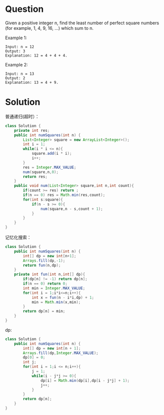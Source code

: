 # Question
Given a positive integer n, find the least number of perfect square numbers (for example, 1, 4, 9, 16, ...) which sum to n.

Example 1:

    Input: n = 12
    Output: 3 
    Explanation: 12 = 4 + 4 + 4.
Example 2:

    Input: n = 13
    Output: 2
    Explanation: 13 = 4 + 9.

# Solution
普通递归(超时）：
```java
class Solution {
    private int res;
    public int numSquares(int n) {
        List<Integer> square = new ArrayList<Integer>();
        int i = 1;
        while(i * i <= n){
            square.add(i * i);
            i++;
        }
        res = Integer.MAX_VALUE;
        num(square,n,0);
        return res;
    }
    public void num(List<Integer> square,int n,int count){
        if(count >= res) return ;
        if(n == 0) res = Math.min(res,count);
        for(int s:square){
            if(n - s >= 0){
                num(square,n - s,count + 1);
            }
        }
    }
}
```
记忆化搜索：
```java
class Solution {
    public int numSquares(int n) {
        int[] dp = new int[n+1];
        Arrays.fill(dp,-1);
        return fun(n,dp);
    }
    private int fun(int n,int[] dp){
        if(dp[n] != -1) return dp[n];
        if(n == 0) return 0;
        int min = Integer.MAX_VALUE;
        for(int i = 1;i*i<=n;i++){
            int x = fun(n - i*i,dp) + 1;
            min = Math.min(x,min);
        }
        return dp[n] = min;
    }
}
```
dp:
```java
class Solution {
    public int numSquares(int n) {
        int[] dp = new int[n + 1];
        Arrays.fill(dp,Integer.MAX_VALUE);
        dp[0] = 0;
        int j;
        for(int i = 1;i <= n;i++){
            j = 1;
            while(i - j*j >= 0){
                dp[i] = Math.min(dp[i],dp[i - j*j] + 1);
                j++;
            }
        }
        return dp[n];
    }
}
```